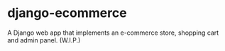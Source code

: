 # django-ecommerce
A Django web app that implements an e-commerce store, shopping cart and admin panel. (W.I.P.)
